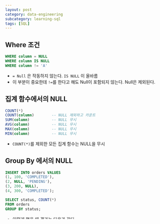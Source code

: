 ```yaml
---
layout: post
category: data-engineering
subcategory: learning-sql
tags: [SQL]
---
```


## Where 조건

```sql
WHERE column = NULL
WHERE column IS NULL
WHERE column != 'A'
```

- `= Null` 은 작동하지 않는다. `IS NULL` 이 올바름
- 이 부분이 중요한데 `!=`를 한다고 해도 Null이 포함되지 않는다. Null은 제외된다.

## 집계 함수에서의 NULL

```sql
COUNT(*)
COUNT(column)        -- NULL 제외하고 카운트
SUM(column)          -- NULL 무시
AVG(column)          -- NULL 무시
MAX(column)          -- NULL 무시
MIN(column)          -- NULL 무시
```

- `COUNT(*)`를 제외한 모든 집계 함수는 NULL을 무시

## Group By 에서의 NULL

```sql
INSERT INTO orders VALUES
(1, 100, 'COMPLETED'),
(2, NULL, 'PENDING'),
(3, 200, NULL),
(4, 300, 'COMPLETED');

SELECT status, COUNT(*)
FROM orders
GROUP BY status;
```

- 이렇게 했을 때 결과는 다음과 같다.
    - COMPLETED 2
    - PENDING 1
    - NULL 1
- 즉, group by에서 NULL은 하나의 그룹으로 취급된다.

## Null 처리를 해보자

```sql
SELECT COALESCE(amount, 0) FROM orders;
SELECT IFNULL(amount, 0) FROM orders;
SELECT NULLIF(amount, 0) FROM orders;
```

- `COALESCE`: 첫 번째로 NULL이 아닌 값 반환
- `IFNULL` (MySQL): NULL을 다른 값으로 대체
- `NULLIF`: 두 값이 같으면 NULL 반환

## 그 외 주의할 점은 무엇일까?

- NULL과의 연산 결과는 무조권 `NULL` 이다.
- NULL과의 비교는 `IS NULL` 또는 `IS NOT NULL` 사용하라.
- WHERE 절에서 NULL 처리 시 명시적으로 `IS NULL` 조건 추가하라.